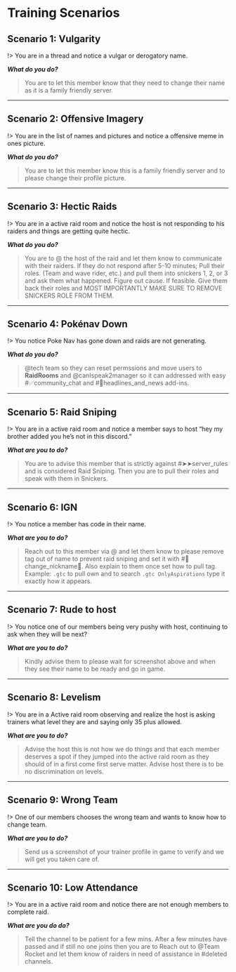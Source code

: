 # Training Scenarios

## Scenario 1: Vulgarity

!> You are in a thread and notice a vulgar or derogatory name.

***What do you do?***

> You are to let this member know that they need to change their name as it is a family friendly server.

---

## Scenario 2: Offensive Imagery
!> You are in the list of names and pictures and notice a offensive meme in ones picture.

***What do you do?***

> You are to let this member know this is a family friendly server and to please change their profile picture.

---

## Scenario 3: Hectic Raids

!> You are in a active raid room and notice the host is not responding to his raiders and things are getting quite hectic.

***What do you do?***

> You are to @ the host of the raid and let them know to communicate with their raiders. If they do not respond after 5-10 minutes; Pull their roles. (Team and wave rider, etc.) and pull them into snickers 1, 2, or 3 and ask them what happened. Figure out cause. If feasible. Give them back their roles and MOST IMPORTANTLY MAKE SURE TO REMOVE SNICKERS ROLE FROM THEM.

--- 

## Scenario 4: Pokénav Down
!> You notice Poke Nav has gone down and raids are not generating.

***What do you do?***

> <span class="text-orange">@tech team</span> so they can reset permssions and move users to **RaidRooms** and <span class="text-green">@canIspeak2manager</span> so it can addressed with easy <span class="text-blue">#✅community_chat</span> and <span class="text-blue">#🔘headlines_and_news</span> add-ins.

--- 
## Scenario 5: Raid Sniping
!> You are in a active raid room and notice a member says to host “hey my brother added you he’s not in this discord.”
 
***What are you to do?***

> You are to advise this member that is strictly against <span class="text-blue">#➤➤server_rules</span> and is considered Raid Sniping. Then you are to pull their roles and speak with them in Snickers.

---

## Scenario 6: IGN

!> You notice a member has code in their name.

***What are you to do?***

> Reach out to this member via @ and let them know to please remove tag out of name to prevent raid sniping and set it with <span class="text-blue">#🚫change_nickname🚫</span>. Also explain to them once set how to pull tag. Example: `.gtc` to pull own and to search `.gtc OnlyAspirations` type it exactly how it appears.

---

## Scenario 7: Rude to host

!> You notice one of our members being very pushy with host, continuing to ask when they will be next?

***What are you to do?***

> Kindly advise them to please wait for screenshot above and when they see their name to be ready and go in game.

---

## Scenario 8: Levelism

!> You are in a Active raid room observing and realize the host is asking trainers what level they are and saying only 35 plus allowed.

***What are you to do?***

> Advise the host this is not how we do things and that each member deserves a spot if they jumped into the active raid room as they should of in a first come first serve matter. Advise host there is to be no discrimination on levels.

---

## Scenario 9: Wrong Team

!> One of our members chooses the wrong team and wants to know how to change team.

***What are you to do?***

> Send us a screenshot of your trainer profile in game to verify and we will get you taken care of.

--- 

## Scenario 10: Low Attendance

!> You are in a active raid room and notice there are not enough members to complete raid.

***What are you do do?***

> Tell the channel to be patient for a few mins. After a few minutes have passed and if still no one joins then you are to Reach out to @Team Rocket  and let them know of raiders in need of assistance in #deleted channels.